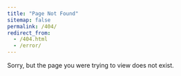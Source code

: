 ```yaml
---
title: "Page Not Found"
sitemap: false
permalink: /404/
redirect_from: 
  - /404.html
  - /error/
---
```


Sorry, but the page you were trying to view does not exist.
